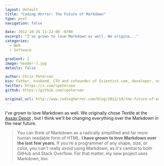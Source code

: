 ```yaml
---
layout: default
title: "Coding Horror: The Future of Markdown"
type: post
navigation: false

date: 2012-10-26 11:22:00 -0700
excerpt: "I've grown to love Markdown as well. We origina..."
categories:
  - Web
  - Software

gradient: 1
image: header-7.jpg
details: false

author: Chris Petersen
bio: Father, husband, CTO and cofounder of Scientist.com, developer, entrepreneur and technologist.
twitter: https://x.com/cpetersen
github: https://github.com/cpetersen

original_url: http://www.codinghorror.com/blog/2012/10/the-future-of-markdown.html
---
```



I've grown to love Markdown as well. We originally chose Textile at the  [Assay Depot](http://www.assaydepot.com) , but I think we'll be changing everything over the Markdown in the near future.

 > You can think of Markdown as a radically simplified and far more human readable form of HTML. __I have grown to love Markdown over the last few years.__ If you're a programmer of any shape, size, or color, you can't really *avoid* using Markdown, as it's central to both GitHub and Stack Overflow. For that matter, my new project uses Markdown, too.

